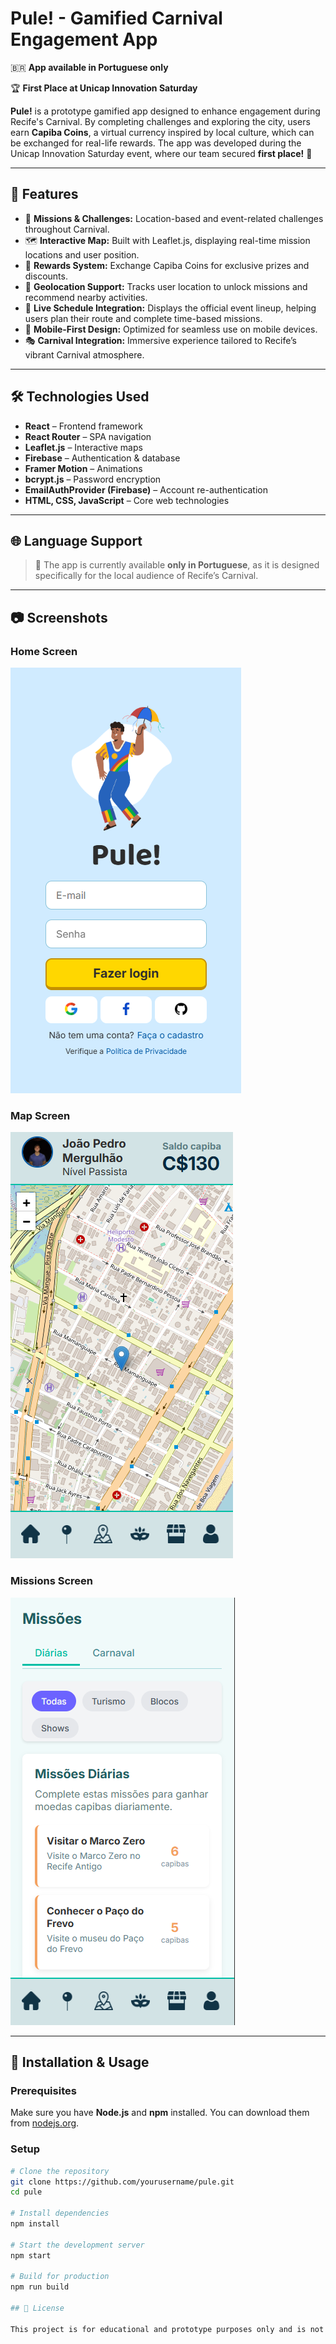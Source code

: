 # Pule! - Gamified Carnival Engagement App

🇧🇷 **App available in Portuguese only**

🏆 **First Place at Unicap Innovation Saturday**

**Pule!** is a prototype gamified app designed to enhance engagement during Recife's Carnival. By completing challenges and exploring the city, users earn **Capiba Coins**, a virtual currency inspired by local culture, which can be exchanged for real-life rewards. The app was developed during the Unicap Innovation Saturday event, where our team secured **first place!** 🎉

---

## 🚀 Features

- 🎯 **Missions & Challenges:** Location-based and event-related challenges throughout Carnival.
- 🗺️ **Interactive Map:** Built with Leaflet.js, displaying real-time mission locations and user position.
- 🎁 **Rewards System:** Exchange Capiba Coins for exclusive prizes and discounts.
- 🧭 **Geolocation Support:** Tracks user location to unlock missions and recommend nearby activities.
- 📅 **Live Schedule Integration:** Displays the official event lineup, helping users plan their route and complete time-based missions.
- 📱 **Mobile-First Design:** Optimized for seamless use on mobile devices.
- 🎭 **Carnival Integration:** Immersive experience tailored to Recife’s vibrant Carnival atmosphere.

---

## 🛠️ Technologies Used

- **React** – Frontend framework
- **React Router** – SPA navigation
- **Leaflet.js** – Interactive maps
- **Firebase** – Authentication & database
- **Framer Motion** – Animations
- **bcrypt.js** – Password encryption
- **EmailAuthProvider (Firebase)** – Account re-authentication
- **HTML, CSS, JavaScript** – Core web technologies

---

## 🌐 Language Support

> 🔸 The app is currently available **only in Portuguese**, as it is designed specifically for the local audience of Recife’s Carnival.

---

## 📷 Screenshots

### Home Screen
![Home Screen](./screenshots/home.png)

### Map Screen
![Map Screen](./screenshots/map.png)

### Missions Screen
![Missions Screen](./screenshots/missions.png)

---

## 📲 Installation & Usage

### Prerequisites

Make sure you have **Node.js** and **npm** installed. You can download them from [nodejs.org](https://nodejs.org/).

### Setup

```bash
# Clone the repository
git clone https://github.com/yourusername/pule.git
cd pule

# Install dependencies
npm install

# Start the development server
npm start

# Build for production
npm run build

## 📜 License

This project is for educational and prototype purposes only and is not intended for commercial use. All rights reserved.

